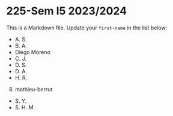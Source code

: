 # 225-Sem I5 2023/2024

This is a Markdown file.
Update your `first-name` in the list below:

* A. S.
* B. A.
* Diego Moreno
* C. J.
* D. S.
* D. A.
* H. R.
8) mathieu-berrut
* S. Y.
* S. H. M.
